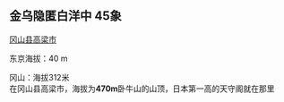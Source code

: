 



## 金乌隐匿白洋中 	45象

[冈山县高梁市](https://matcha-jp.com/cn/3947#:~:text=%E5%9C%A8%E5%86%88%E5%B1%B1%E5%8E%BF%E9%AB%98%E6%A2%81%E5%B8%82%EF%BC%8C,%E5%AE%88%E9%98%81%E5%B0%B1%E5%9C%A8%E9%82%A3%E9%87%8C%C2%B7%E3%80%82)	

东京海拔：40 m

冈山：海拔312米  
 在冈山县高梁市，海拔为**470ⅿ**卧牛山的山顶，日本第一高的天守阁就在那里
